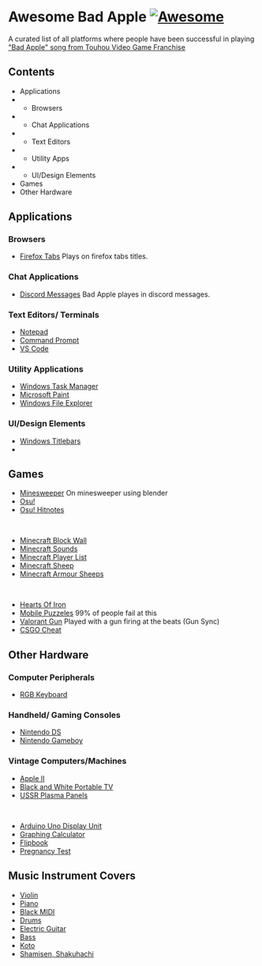 # Awesome Bad Apple [![Awesome](https://cdn.rawgit.com/sindresorhus/awesome/d7305f38d29fed78fa85652e3a63e154dd8e8829/media/badge.svg)](https://github.com/sindresorhus/awesome)

A curated list of all platforms where people have been successful in playing ["Bad Apple" song from Touhou Video Game Franchise]()

## Contents

- Applications
- - Browsers
- - Chat Applications
- - Text Editors
- - Utility Apps
- - UI/Design Elements 
- Games
- Other Hardware

## Applications

### Browsers

- [Firefox Tabs](https://www.youtube.com/watch?v=JjTqE69ZkUs) Plays on firefox tabs titles.

### Chat Applications

- [Discord Messages](https://www.youtube.com/watch?v=xriYwm85lY0) Bad Apple playes in discord messages.

### Text Editors/ Terminals

- [Notepad](https://www.youtube.com/watch?v=rknrunmQArs)
- [Command Prompt](https://www.youtube.com/watch?v=Z8M9NUMo0CQ)
- [VS Code](https://www.youtube.com/watch?v=cmpg-qiPYa8)

### Utility Applications

- [Windows Task Manager](https://www.youtube.com/watch?v=sBeI30ccb6g)
- [Microsoft Paint](https://www.youtube.com/watch?v=itbBubDqm70)
- [Windows File Explorer](https://www.youtube.com/watch?v=7WHA_Gi4nPA)

### UI/Design Elements

- [Windows Titlebars](https://www.youtube.com/watch?v=M-DUBjQPgTM)
- 

## Games

- [Minesweeper](https://www.youtube.com/watch?v=jGuznuVWM-0) On minesweeper using blender
- [Osu!](https://www.youtube.com/watch?v=mOse62Qp1ik)
- [Osu! Hitnotes](https://www.youtube.com/watch?v=1PRF5SvfPC8)

<br>

- [Minecraft Block Wall](https://www.youtube.com/watch?v=CDNZx8vSSMo)
- [Minecraft Sounds](https://www.youtube.com/watch?v=Jxa_u1UPuZI)
- [Minecraft Player List](https://www.youtube.com/watch?v=DStJUHwJUgw)
- [Minecraft Sheep](https://www.youtube.com/watch?v=tO6sfku_1b8)
- [Minecraft Armour Sheeps](https://www.youtube.com/watch?v=OGzeQOkiccE)

<br>

- [Hearts Of Iron](https://www.youtube.com/watch?v=9se2o2lZS8o)
- [Mobile Puzzeles](https://www.youtube.com/watch?v=WSVL7eq8AV0) 99% of people fail at this
- [Valorant Gun](https://www.youtube.com/watch?v=ncySO2H6fts) Played with a gun firing at the beats (Gun Sync)
- [CSGO Cheat](https://youtu.be/BQVpKCFlP9Y?t=146)

## Other Hardware

### Computer Peripherals

- [RGB Keyboard](https://www.youtube.com/watch?v=gzcWriqcSz4)

### Handheld/ Gaming Consoles

- [Nintendo DS](https://www.youtube.com/watch?v=8I-x6ddqQ5k)
- [Nintendo Gameboy](https://www.youtube.com/watch?v=gy3NCr4rX-Y)

### Vintage Computers/Machines

- [Apple II](https://www.youtube.com/watch?v=X8osEgYzPNo)
- [Black and White Portable TV](https://www.youtube.com/watch?v=w71xvkRT4rs)
- [USSR Plasma Panels](https://www.youtube.com/watch?v=VBtLD79KmMc)

<br>

- [Arduino Uno Display Unit](https://www.youtube.com/watch?v=v6HidvezKBI)
- [Graphing Calculator](https://www.youtube.com/watch?v=6pAeWf3NPNU)
- [Flipbook](https://www.youtube.com/watch?v=m84PTZB_qT0)
- [Pregnancy Test](https://www.youtube.com/watch?v=2QiDb_khg44)


## Music Instrument Covers

- [Violin](https://www.youtube.com/watch?v=3hYJRPcPjpI)
- [Piano](https://www.youtube.com/watch?v=vsRzJ5feb5g)
- [Black MIDI](https://www.youtube.com/watch?v=mqdM8VnaBYM)
- [Drums](https://www.youtube.com/watch?v=1LOnqf7hXHA)
- [Electric Guitar](https://www.youtube.com/watch?v=yoEYq1Flbjg)
- [Bass](https://www.youtube.com/watch?v=yQlVVfTpjmo)
- [Koto](https://www.youtube.com/watch?v=kWkfTMPxGhU)
- [Shamisen, Shakuhachi](https://www.youtube.com/watch?v=dx76YPgZviE)
